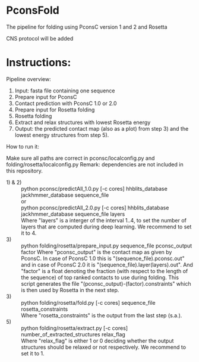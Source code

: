 PconsFold
===========

The pipeline for folding using PconsC version 1 and 2 and Rosetta

CNS protocol will be added


Instructions:
===========

Pipeline overview:

<ol>
<li>Input: fasta file containing one sequence</li>
<li>Prepare input for PconsC</li>
<li>Contact prediction with PconsC 1.0 or 2.0</li>
<li>Prepare input for Rosetta folding</li>
<li>Rosetta folding</li>
<li>Extract and relax structures with lowest Rosetta energy</li>
<li>Output: the predicted contact map (also as a plot) from step 3) and the lowest energy structures from step 5).</li>
</ol>

How to run it:

Make sure all paths are correct in pconsc/localconfig.py and folding/rosetta/localconfig.py
Remark: dependencies are not included in this repository.

<dl>
<dd>
<dt>1) & 2)</dt> <dd> 
python pconsc/predictAll_1.0.py [-c cores] hhblits_database jackhmmer_database sequence_file <br>
or <br>
python pconsc/predictAll_2.0.py [-c cores] hhblits_database jackhmmer_database sequence_file layers <br>
Where "layers" is a interger of the interval 1..4, to set the number of layers that are computed during deep learning. We recommend to set it to 4.
</dd>
<dd>
<dt>3)</dt> <dd>python folding/rosetta/prepare_input.py sequence_file pconsc_output factor
Where "pconsc_output" is the contact map as given by PconsC. In case of PconsC 1.0 this is "(sequence_file).pconsc.out" and in case of PconsC 2.0 it is "(sequence_file).layer(layers).out".
And "factor" is a float denoting the fraction (with respect to the length of the sequence) of top ranked contacts to use during folding.
This script generates the file "(pconsc_output)-(factor).constraints" which is then used by Rosetta in the next step. <br>
</dd>
<dd>
<dt>3)</dt> <dd>python folding/rosetta/fold.py [-c cores] sequence_file rosetta_constraints <br>
Where "rosetta_constraints" is the output from the last step (s.a.).
</dd>
<dd>
<dt>5)</dt>
<dd>python folding/rosetta/extract.py [-c cores] number_of_extracted_structures relax_flag<br>
Where "relax_flag" is either 1 or 0 deciding whether the output structures should be relaxed or not respectively. We recommend to set it to 1.</dd>
</dd>
</dl>


